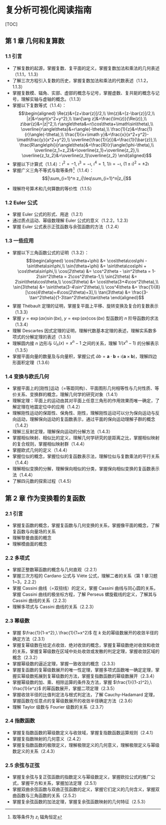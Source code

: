 # 复分析可视化阅读指南

[TOC]

## 第 1 章 几何和复算数

### 1.1 引言

- 了解复数的起源，掌握复数、复平面的定义，掌握复数加法和乘法的几何表述（1.1.1，1.1.3）
- 了解三次方程引入复数的历史，掌握复数加法和乘法的代数表述（1.1.2，1.1.3）
- 掌握复数模、辐角、实部、虚部的概念与记号，掌握虚数、复共轭的概念与记号，理解实轴与虚轴的概念。（1.1.3）
- 掌握以下复数等式（1.1.4）：$$\begin{aligned}
\Re(z)&=[z+\bar{z}]/2,\\
\Im(z)&=[z-\bar{z}]/2,\\
|z|&=\sqrt{x^2+y^2},\\
\tan[\arg z]&=\frac{\Im(z)}{\Re(z)},\\
z\bar{z}&=|z|^2,\\
r\angle\theta&=r(\cos\theta+\imath\sin\theta),\\
\overline{r\angle\theta}&=r\angle(-\theta),\\
\frac{1}{z}&=\frac{1}{r}\angle(-\theta),\\
\frac{1}{x+\imath y}&=\frac{x}{x^2+y^2}-\imath\frac{y}{x^2+y^2},\\
\overline{\frac{1}{z}}&=\frac{1}{\bar{z}},\\
\frac{R\angle\phi}{r\angle\theta}&=\frac{R}{r}\angle(\phi-\theta),\\
\overline{z_1+z_2}&=\overline{z_1}+\overline{z_2},\\
\overline{z_1z_2}&=\overline{z_1}\overline{z_2}
\end{aligned}$$
- 掌握以下计算式（1.1.4）：$\imath^2=-1,\ \imath^3=-\imath,\ \imath^4=1,\ 1/\imath=-\imath,\ (1\pm\imath)^2=\pm2\imath$
- 掌握广义三角不等式与取等条件[^1]（1.1.4）：$$|\sum_{i=1}^n z_i|\leq\sum_{i=1}^n|z_i|$$

[^1]: 取等条件为 $z_i$ 辐角恒定

- 理解符号算术和几何算数的等价性（1.1.5）

### 1.2 Euler 公式

- 掌握 Euler 公式的形式、用途（1.2.1）
- 通过质点运动、幂级数理解 Euler 公式的意义（1.2.2，1.2.3）
- 掌握 Euler 公式表示正弦函数与余弦函数的方法（1.2.4）

### 1.3 一些应用

- 掌握以下三角函数公式的证明（1.3.2）：$$\begin{aligned}
    \cos(\theta+\phi) &= \cos\theta\cos\phi - \sin\theta\sin\phi,\\
    \sin(\theta+\phi) &= \sin\theta\cos\phi + \cos\theta\sin\phi,\\
    \cos(2\theta) &= \cos^2\theta - \sin^2\theta = 1-2\sin^2\theta = 2\cos^2\theta-1,\\
    \sin(2\theta) &= 2\sin\theta\cos\theta,\\
    \cos(3\theta) &= \cos\theta(3+4\cos^2\theta),\\
    \sin(3\theta) &= \sin\theta(3-4\sin^2\theta),\\
    \cos^4\theta &= \frac{1}{8}[\cos(4\theta)+4\cos(2\theta)+3],\\
    \tan(3\theta) &= \frac{3-\tan^2\theta}{1-3\tan^2\theta}\tan\theta
\end{aligned}$$
- 掌握 Thébault 定理的证明，掌握复平面上平移、旋转变换及复合的复数表示（1.3.3）
- 掌握 $y=\exp(ax)\sin(bx),\ y=\exp(ax)\cos(bx)$ 型函数的 $n$ 阶导函数的求法（1.3.4）
- 理解 Descartes 因式定理的证明，理解代数基本定理的表述，理解实系数多项式的分解定理的表述（1.3.5）
- 理解圆内接 $n$ 边形与 $U_n(x) = x^n-1$ 之间的关系，理解 $1/(x^n-1)$ 的分解表示（1.3.5）
- 掌握平面向量的数量及与向量积，掌握公式 $\bar{a}b=\pmb{a}\cdot\pmb{b}+\imath(\pmb{a}\times\pmb{b})$，理解四边形面积定理（1.3.6）

### 1.4 变换与欧氏几何

- 掌握平面上的[刚性]运动（=等距同构）、平面图形几何相等性与几何性质、等价关系、变换群的概念，理解几何学的研究对象（1.4.1）
- 理解定理：平面上的运动由其对平面上任意三角形的作用效果而唯一确定，了解定理在地震定位中的应用（1.4.2）
- 理解刚性运动的保距性、保角性、刚性，理解刚性运动可以分为保向运动与反向运动，理解保向运动的复函数表示，通过平面的保向运动理解子群的概念（1.4.2）
- 理解三反射定理，理解保向运动的分解方法（1.4.3）
- 掌握相似映射、相似比的定义，理解几何学研究的是距离之比，掌握相似映射的复合规则，掌握相似映射群（1.4.4）
- 掌握欧式几何的定义（1.4.4）
- 掌握位似的概念，掌握位似的复函数表示法，理解位似与复数乘法的平行关系（1.4.4）
- 理解相似变换的分解，理解保向相似的分类，掌握保向相似变换的复函数表示法（1.4.4）
- 了解四元数的探索过程（1.4.5）

## 第 2 章 作为变换看的复函数

### 2.1 引言

- 掌握复函数的概念，掌握复函数与几何变换的关系，掌握像平面的概念，了解复函数与向量场的关系
- 理解黎曼曲面的概念
- 理解模曲面的概念

### 2.2 多项式

- 掌握正整数幂函数的概念与几何直观（2.2.1）
- 掌握三次方程的 Cardano 公式与 Viète 公式，理解二者的关系（第 1 章习题 1~3，2.2.2）
- 掌握 Cassini 曲线（=双扭线）的定义，掌握 Cassini 曲线与同心圆的关系，掌握 Cassini 曲线的极坐标方程，了解 Perseus 螺旋截线的定义，了解其与 Cassini 曲线的关系（2.2.3）
- 理解多项式与 Cassini 曲线的关系（2.2.3）

### 2.3 幂级数

- 掌握 $\frac{1}{1-x^2},\ \frac{1}{1+x^2}$ 在 $k$ 处的幂级数展开的收敛半径的确定方法（2.3.1）
- 掌握复幂级数在给定点收敛、绝对收敛的概念，掌握复幂级数绝对收敛和收敛的关系，掌握复幂级数在区域中处处收敛或发散的判定定理，掌握收敛区域的概念（2.3.2）
- 掌握幂级数的逼近定理，掌握一致收敛的概念（2.3.3）
- 掌握复函数的复幂级数展开的唯一性定理，掌握多项式函数唯一确定定理，掌握实幂级数拓展到复幂级数的方法，掌握复指数函数的幂级数展开（2.3.4）
- 掌握幂级数的加、乘、相除运算的条件及方法，掌握 $\frac{1}{(1-z)^2},\ \frac{1}{e^z}$ 的幂函数展开，掌握二项定理（2.3.5）
- 掌握收敛半径的比值判定法与根式判定法，了解 Cauchy-Hadamard 定理，掌握函数在任意点的复幂级数展开的收敛半径确定方法（2.3.6）
- 理解 Taylor 级数与 Fourier 级数的关系（2.3.7）

### 2.4 指数函数

- 掌握复指数函数的幂级数定义与收敛域，掌握复指数函数运算规则（2.4.1）
- 掌握复指数映射的几何意义（2.4.2）
- 掌握复指数函数的极限定义，理解极限定义的几何意义，理解极限定义与幂级数定义的关系（2.4.3）

### 2.5 余弦与正弦

- 掌握复余弦与复正弦函数的指数定义与幂级数定义，掌握欧拉公式的推广公式，掌握平方和关系，掌握加法定理（2.5.1）
- 掌握双曲余弦函数与双曲正弦函数的定义，掌握它们定义的几何含义，掌握双曲函数与三角函数的关系（2.5.2）
- 掌握复余弦函数的加法定理，掌握复余弦函数映射的几何特征（2.5.3）

<!-- ### 2.6 多值函数 -->
